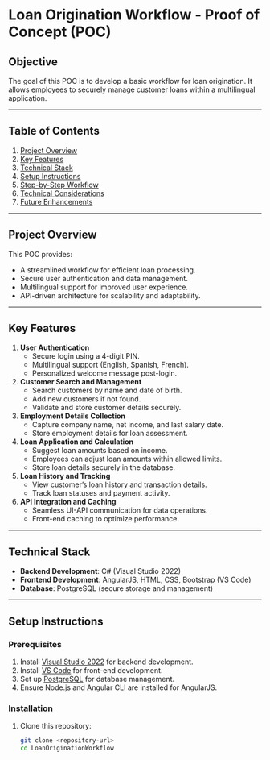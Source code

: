 # Loan Origination Workflow - Proof of Concept (POC)

## Objective
The goal of this POC is to develop a basic workflow for loan origination. It allows employees to securely manage customer loans within a multilingual application.

---

## Table of Contents
1. [Project Overview](#project-overview)
2. [Key Features](#key-features)
3. [Technical Stack](#technical-stack)
4. [Setup Instructions](#setup-instructions)
5. [Step-by-Step Workflow](#step-by-step-workflow)
6. [Technical Considerations](#technical-considerations)
7. [Future Enhancements](#future-enhancements)

---

## Project Overview
This POC provides:
- A streamlined workflow for efficient loan processing.
- Secure user authentication and data management.
- Multilingual support for improved user experience.
- API-driven architecture for scalability and adaptability.

---

## Key Features
1. **User Authentication**
   - Secure login using a 4-digit PIN.
   - Multilingual support (English, Spanish, French).
   - Personalized welcome message post-login.
2. **Customer Search and Management**
   - Search customers by name and date of birth.
   - Add new customers if not found.
   - Validate and store customer details securely.
3. **Employment Details Collection**
   - Capture company name, net income, and last salary date.
   - Store employment details for loan assessment.
4. **Loan Application and Calculation**
   - Suggest loan amounts based on income.
   - Employees can adjust loan amounts within allowed limits.
   - Store loan details securely in the database.
5. **Loan History and Tracking**
   - View customer’s loan history and transaction details.
   - Track loan statuses and payment activity.
6. **API Integration and Caching**
   - Seamless UI-API communication for data operations.
   - Front-end caching to optimize performance.

---

## Technical Stack
- **Backend Development**: C# (Visual Studio 2022)
- **Frontend Development**: AngularJS, HTML, CSS, Bootstrap (VS Code)
- **Database**: PostgreSQL (secure storage and management)

---

## Setup Instructions
### Prerequisites
1. Install [Visual Studio 2022](https://visualstudio.microsoft.com/) for backend development.
2. Install [VS Code](https://code.visualstudio.com/) for front-end development.
3. Set up [PostgreSQL](https://www.postgresql.org/) for database management.
4. Ensure Node.js and Angular CLI are installed for AngularJS.

### Installation
1. Clone this repository:
   ```bash
   git clone <repository-url>
   cd LoanOriginationWorkflow
